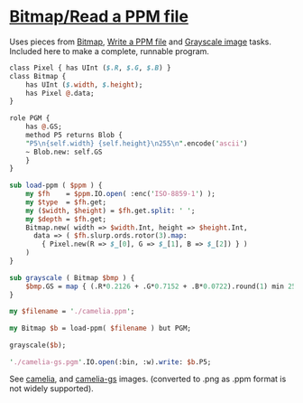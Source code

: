 [1]: https://rosettacode.org/wiki/Bitmap/Read_a_PPM_file

# [Bitmap/Read a PPM file][1]

Uses pieces from [ Bitmap](https://rosettacode.org/wiki/Bitmap#Raku), [ Write a PPM file](https://rosettacode.org/wiki/Bitmap/Write_a_PPM_file#Raku) and [ Grayscale image](https://rosettacode.org/wiki/Grayscale_image#Raku) tasks. Included here to make a complete, runnable program.

```perl
class Pixel { has UInt ($.R, $.G, $.B) }
class Bitmap {
    has UInt ($.width, $.height);
    has Pixel @.data;
}
 
role PGM {
    has @.GS;
    method P5 returns Blob {
	"P5\n{self.width} {self.height}\n255\n".encode('ascii')
	~ Blob.new: self.GS
    }
}
 
sub load-ppm ( $ppm ) {
    my $fh    = $ppm.IO.open( :enc('ISO-8859-1') );
    my $type  = $fh.get;
    my ($width, $height) = $fh.get.split: ' ';
    my $depth = $fh.get;
    Bitmap.new( width => $width.Int, height => $height.Int,
      data => ( $fh.slurp.ords.rotor(3).map:
        { Pixel.new(R => $_[0], G => $_[1], B => $_[2]) } )
    )
}
 
sub grayscale ( Bitmap $bmp ) {
    $bmp.GS = map { (.R*0.2126 + .G*0.7152 + .B*0.0722).round(1) min 255 }, $bmp.data;
}
 
my $filename = './camelia.ppm';
 
my Bitmap $b = load-ppm( $filename ) but PGM;
 
grayscale($b);
 
'./camelia-gs.pgm'.IO.open(:bin, :w).write: $b.P5;
```


See [camelia](https://github.com/thundergnat/rc/blob/master/img/camelia.png), and [camelia-gs](https://github.com/thundergnat/rc/blob/master/img/camelia-gs.png) images. (converted to .png as .ppm format is not widely supported).